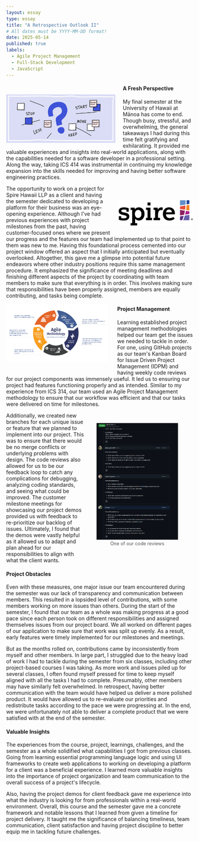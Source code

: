 ```yaml
---
layout: essay
type: essay
title: "A Retrospective Outlook II"
# All dates must be YYYY-MM-DD format!
date: 2025-05-14
published: true
labels:
  - Agile Project Management
  - Full-Stack Development 
  - JavaScript
---
```

<!-- Padding for space between sections-->
<div>
    <p class="pt-1"></p>
</div>

<div style="float: left; margin-right: 20px; padding-top: 30px; padding-bottom: 10px">
  <img width="295px" class="rounded" src="/essays/img/retrospective-outlook-ii/retrospective.png"> 
</div>

#### A Fresh Perspective
My final semester at the University of Hawaii at Mānoa has come to end. Though busy, stressful, and overwhelming, the general takeaways I had during this time felt gratifying and exhilarating. It provided me valuable experiences and insights into real-world applications, along with the capabilities needed for a software developer in a professional setting. Along the way, taking ICS 414 was instrumental in continuing my knowledge expansion into the skills needed for improving and having better software engineering practices. 

<div style="float: right; margin-left: 23px; margin-bottom: 20px; padding-top: 40px">
  <img width="200px" class="rounded" src="/essays/img/retrospective-outlook-ii/spire-hawaii.png"> 
</div>

The opportunity to work on a project for Spire Hawaii LLP as a client and having the semester dedicated to developing a platform for their business was an eye-opening experience. Although I've had previous experiences with project milestones from the past, having customer-focused ones where we present our progress and the features our team had implemented up to that point to them was new to me. Having this foundational process cemented into our project window offered an aspect that I initially anticipated but eventually overlooked. Altogether, this gave me a glimpse into potential future endeavors where other industry positions require this same management procedure. It emphasized the significance of meeting deadlines and finishing different aspects of the project by coordinating with team members to make sure that everything is in order. This involves making sure that responsibilities have been properly assigned, members are equally contributing, and tasks being complete. 

<!-- Padding for space between sections-->
<div>
    <p class="pt-1"></p>
</div>

<div style="float: left; margin-right: 25px; padding-bottom: 20px">
  <img width="275px" class="rounded" src="/essays/img/retrospective-outlook-ii/agile-methodology.png"> 
</div>

#### Project Management
Learning established project management methodologies helped our team get the issues we needed to tackle in order. For one, using GitHub projects as our team's Kanban Board for Issue Driven Project Management (IDPM) and having weekly code reviews for our project components was immensely useful. It led us to ensuring our project had features functioning properly and as intended. Similar to my experience from ICS 314, our team used an Agile Project Management methodology to ensure that our workflow was efficient and that our tasks were delivered on time for milestones. 

<figure style="float: right; margin-left: 30px; text-align: center; padding-top: 15px">
  <a href="/essays/img/retrospective-outlook-ii/code_review.PNG" target="_blank" rel="noopener noreferrer">
    <img
      width="220"
      class="rounded"
      src="/essays/img/retrospective-outlook-ii/code_review.PNG"
      alt="One of our code reviews"
    >
  </a>
  <figcaption style="font-size: 0.9em; color: #555;">
    One of our code reviews
  </figcaption>
</figure>

Additionally, we created new branches for each unique issue or feature that we planned to implement into our project. This was to ensure that there would be no merge conflicts or underlying problems with design. The code reviews also allowed for us to be our feedback loop to catch any complications for debugging, analyzing coding standards, and seeing what could be improved. The customer milestone meetings for showcasing our project demos provided us with feedback to re-prioritize our backlog of issues. Ultimately, I found that the demos were vastly helpful as it allowed us to adapt and plan ahead for our responsibilities to align with what the client wants. 

<!-- Padding for space between sections-->
<div>
    <p class="pt-1"></p>
</div>

#### Project Obstacles
Even with these measures, one major issue our team encountered during the semester was our lack of transparency and communication between members. This resulted in a lopsided level of contributions, with some members working on more issues than others. During the start of the semester, I found that our team as a whole was making progress at a good pace since each person took on different responsibilities and assigned themselves issues from our project board. We all worked on different pages of our application to make sure that work was split up evenly. As a result, early features were timely implemented for our milestones and meetings. 

But as the months rolled on, contributions came by inconsistently from myself and other members. In large part, I struggled due to the heavy load of work I had to tackle during the semester from six classes, including other project-based courses I was taking. As more work and issues piled up for several classes, I often found myself pressed for time to keep myself aligned with all the tasks I had to complete. Presumably, other members may have similarly felt overwhelmed. In retrospect, having better communication with the team would have helped us deliver a more polished product. It would have allowed us to re-evaluate our priorities and redistribute tasks according to the pace we were progressing at. In the end, we were unfortunately not able to deliver a complete product that we were satisfied with at the end of the semester. 

#### Valuable Insights
The experiences from the course, project, learnings, challenges, and the semester as a whole solidified what capabilities I got from previous classes. Going from learning essential programming language logic and using UI frameworks to create web applications to working on developing a platform for a client was a beneficial experience. I learned more valuable insights into the importance of project organization and team communication to the overall success of a project's lifecycle. 

Also, having the project demos for client feedback gave me experience into what the industry is looking for from professionals within a real-world environment. Overall, this course and the semester gave me a concrete framework and notable lessons that I learned from given a timeline for project delivery. It taught me the significance of balancing timeliness, team communication, client satisfaction and having project discipline to better equip me in tackling future challenges.
